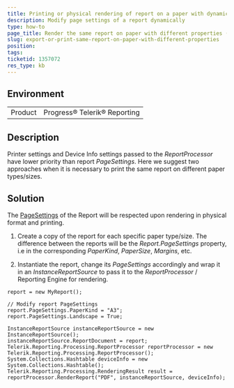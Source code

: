 ```yaml
---
title: Printing or physical rendering of report on a paper with dynamically modified properties
description: Modify page settings of a report dynamically 
type: how-to
page_title: Render the same report on paper with different properties (Paper Size, Margins, etc.)
slug: export-or-print-same-report-on-paper-with-different-properties
position: 
tags: 
ticketid: 1357072
res_type: kb
---
```


## Environment
<table>
	<tr>
		<td>Product</td>
		<td>Progress® Telerik® Reporting</td>
	</tr>
</table>


## Description
Printer settings and Device Info settings passed to the _ReportProcessor_ have lower priority than report _PageSettings_. Here we suggest two approaches when it is necessary to print the same report on different paper types/sizes.

## Solution
The [PageSettings](../properties-t-telerik-reporting-drawing-pagesettings) of the Report will be respected upon rendering in physical format and printing.  

1. Create a copy of the report for each specific paper type/size. The difference between the reports will be the _Report.PageSettings_ property, i.e in the corresponding _PaperKind_, _PaperSize_, _Margins_, etc.


2. Instantiate the report, change its _PageSettings_ accordingly and wrap it in an _InstanceReportSource_ to pass it to the _ReportProcessor_ / Reporting Engine for rendering.  
  ```CSharp
  report = new MyReport();
  
  // Modify report PageSettings
  report.PageSettings.PaperKind = "A3";
  report.PageSettings.Landscape = True;
  
  InstanceReportSource instanceReportSource = new InstanceReportSource();
  instanceReportSource.ReportDocument = report;
  Telerik.Reporting.Processing.ReportProcessor reportProcessor = new Telerik.Reporting.Processing.ReportProcessor();
  System.Collections.Hashtable deviceInfo = new System.Collections.Hashtable();
  Telerik.Reporting.Processing.RenderingResult result = reportProcessor.RenderReport("PDF", instanceReportSource, deviceInfo);
  ```
